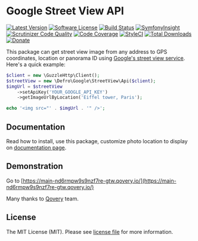 # Google Street View API

[![Latest Version](https://img.shields.io/github/release/defro/google-streetview.svg?style=flat-square)](https://github.com/defro/google-streetview/releases)
[![Software License](https://img.shields.io/badge/license-MIT-brightgreen.svg?style=flat-square)](LICENSE)
[![Build Status](https://img.shields.io/travis/defro/google-streetview/master.svg?style=flat-square)](https://travis-ci.org/defro/google-streetview)
[![SymfonyInsight](https://insight.symfony.com/projects/ddc29c00-efed-47f3-aa44-8b5b086a1d6b/mini.svg)](https://insight.symfony.com/projects/ddc29c00-efed-47f3-aa44-8b5b086a1d6b)
[![Scrutinizer Code Quality](https://scrutinizer-ci.com/g/defro/google-streetview/badges/quality-score.png?b=master)](https://scrutinizer-ci.com/g/defro/google-streetview/?branch=master)
[![Code Coverage](https://scrutinizer-ci.com/g/defro/google-streetview/badges/coverage.png?b=master)](https://scrutinizer-ci.com/g/defro/google-streetview/?branch=master)
[![StyleCI](https://styleci.io/repos/156726302/shield)](https://styleci.io/repos/156726302)
[![Total Downloads](https://img.shields.io/packagist/dt/defro/google-streetview.svg?style=flat-square)](https://packagist.org/packages/defro/google-streetview)
[![Donate](https://img.shields.io/badge/Donate-PayPal-green.svg)](https://www.paypal.com/cgi-bin/webscr?cmd=_s-xclick&hosted_button_id=MSER6KJHQM9NS)

This package can get street view image from any address to GPS coordinates, location or panorama ID using [Google's street view service](https://developers.google.com/maps/documentation/streetview/intro). Here's a quick example:

```php
$client = new \GuzzleHttp\Client();
$streetView = new \Defro\Google\StreetView\Api($client);
$imgUrl = $streetView
    ->setApiKey('YOUR_GOOGLE_API_KEY')
    ->getImageUrlByLocation('Eiffel tower, Paris');

echo '<img src="' . $imgUrl . '" />';
```

## Documentation

Read how to install, use this package, customize photo location to display on [documentation page](https://defro.github.io/google-streetview/).

## Demonstration

Go to [https://main-nd6rmpw9s9nzf7re-gtw.qovery.io/](https://main-nd6rmpw9s9nzf7re-gtw.qovery.io/)

Many thanks to [Qovery](https://www.qovery.com/blog/qovery-is-free-for-open-source-projects) team.

## License

The MIT License (MIT). Please see [license file](LICENSE) for more information.
